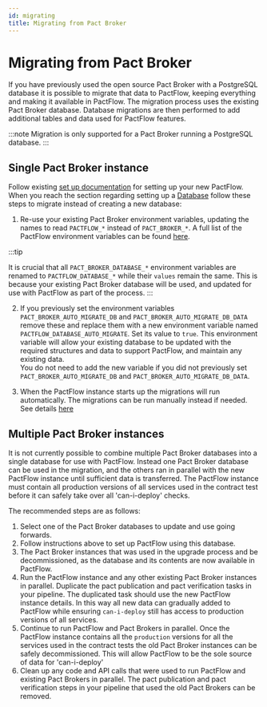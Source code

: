 ```yaml
---
id: migrating
title: Migrating from Pact Broker
---
```


# Migrating from Pact Broker

If you have previously used the open source Pact Broker with a PostgreSQL database it is possible to migrate that data to PactFlow, keeping everything and making it available in PactFlow. The migration process uses the existing Pact Broker database. Database migrations are then performed to add additional tables and data used for PactFlow features.

:::note
Migration is only supported for a Pact Broker running a PostgreSQL database.
:::

## Single Pact Broker instance

Follow existing [set up documentation](/docs/on-premises) for setting up your new PactFlow. When you reach the section regarding setting up a [Database](/docs/on-premises/database) follow these steps to migrate instead of creating a new database:

1. Re-use your existing Pact Broker environment variables, updating the names to read `PACTFLOW_*` instead of `PACT_BROKER_*`. A full list of the PactFlow environment variables can be found [here](/docs/on-premises/environment-variables).

:::tip

It is crucial that all `PACT_BROKER_DATABASE_*` environment variables are renamed to `PACTFLOW_DATABASE_*` while their `values` remain the same. This is because your existing Pact Broker database will be used, and updated for use with PactFlow as part of the process.
:::

2. If you previously set the environment variables `PACT_BROKER_AUTO_MIGRATE_DB` and `PACT_BROKER_AUTO_MIGRATE_DB_DATA` remove these and replace them with a new environment variable named `PACTFLOW_DATABASE_AUTO_MIGRATE`. Set its value to `true`. This environment variable will allow your existing database to be updated with the required structures and data to support PactFlow, and maintain any existing data.  
You do not need to add the new variable if you did not previously set `PACT_BROKER_AUTO_MIGRATE_DB` and `PACT_BROKER_AUTO_MIGRATE_DB_DATA`.

4. When the PactFlow instance starts up the migrations will run automatically. The migrations can be run manually instead if needed. See details [here](/docs/on-premises/upgrading/database-migrations)

## Multiple Pact Broker instances

It is not currently possible to combine multiple Pact Broker databases into a single database for use with PactFlow. Instead one Pact Broker database can be used in the migration, and the others ran in parallel with the new PactFlow instance until sufficient data is transferred. The PactFlow instance must contain all production versions of all services used in the contract test before it can safely take over all 'can-i-deploy' checks.

The recommended steps are as follows:

1. Select one of the Pact Broker databases to update and use going forwards.
2. Follow instructions above to set up PactFlow using this database.
3. The Pact Broker instances that was used in the upgrade process and be decommissioned, as the database and its contents are now available in PactFlow.
4. Run the PactFlow instance and any other existing Pact Broker instances in parallel. Duplicate the pact publication and pact verification tasks in your pipeline. The duplicated task should use the new PactFlow instance details. In this way all new data can gradually added to PactFlow while ensuring `can-i-deploy` still has access to production versions of all services.
5. Continue to run PactFlow and Pact Brokers in parallel. Once the PactFlow instance contains all the `production` versions for all the services used in the contract tests the old Pact Broker instances can be safely decommissioned. This will allow PactFlow to be the sole source of data for 'can-i-deploy'
6. Clean up any code and API calls that were used to run PactFlow and existing Pact Brokers in parallel. The pact publication and pact verification steps in your pipeline that used the old Pact Brokers can be removed.
